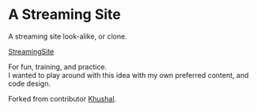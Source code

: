 # A Streaming Site

A streaming site look-alike, or clone. 

<a href="https://dancq.github.io/streamingsite/">StreamingSite</a>

For fun, training, and practice. </br>
I wanted to play around with this idea with my own preferred content, and code design.

Forked from contributor <a href="https://github.com/khushal2891/Netflix-Clone">Khushal</a>.


